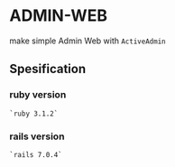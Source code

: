 # ADMIN-WEB

make simple Admin Web with `ActiveAdmin`

## Spesification
### ruby version
    `ruby 3.1.2`
### rails version 
    `rails 7.0.4`
